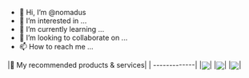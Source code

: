 - 👋 Hi, I’m @nomadus
- 👀 I’m interested in ...
- 🌱 I’m currently learning ...
- 💞️ I’m looking to collaborate on ...
- 📫 How to reach me ...

<!---
nomadus/nomadus is a ✨ special ✨ repository because its `README.md` (this file) appears on your GitHub profile.
You can click the Preview link to take a look at your changes.
--->

|🚀 My recommended products & services| | -------------| |<a target="_blank" href="https://omnipost.biz/campaigns/linode-dollar50-credit-active-678/?type=click&amp;source=applications&amp;sourceId=41"><img align="center" src="https://omnipost.biz/api/posts/41/svg"/></a>| |<a target="_blank" href="https://omnipost.biz/campaigns/logrocket-increase-product-usage-19/?type=click&amp;source=applications&amp;sourceId=42"><img align="center" src="https://omnipost.biz/api/posts/42/svg"/></a>| |<a target="_blank" href="https://omnipost.biz/campaigns/rapyd-hosted-checkout-366/?type=click&amp;source=applications&amp;sourceId=43"><img align="center" src="https://omnipost.biz/api/posts/43/svg"/></a>|
